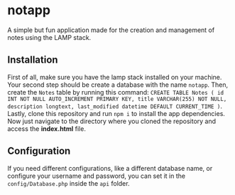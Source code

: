 # notapp

A simple but fun application made for the creation and management of notes
using the LAMP stack.

## Installation

First of all, make sure you have the lamp stack installed on your machine.
Your second step should be create a database with the name `notapp`. Then,
create the `Notes` table by running this command:
`CREATE TABLE Notes ( id INT NOT NULL AUTO_INCREMENT PRIMARY KEY,
                      title VARCHAR(255) NOT NULL,
                      description longtext,
                      last_modified datetime DEFAULT CURRENT_TIME )`.
Lastly, clone this repository and run `npm i` to install the app dependencies.
Now just navigate to the directory where you cloned the repository and access
the **index.html** file.

## Configuration

If you need different configurations, like a different database name, or
configure your username and password, you can set it in the `config/Database.php`
inside the `api` folder.
